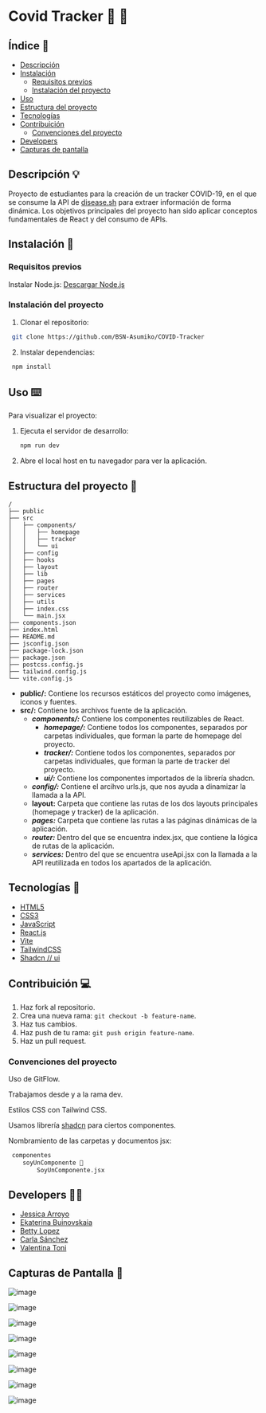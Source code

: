 
# Covid Tracker 💊 🧫

## Índice 📝

- [Descripción](#descripcion)
- [Instalación](#instalacion)
    - [Requisitos previos](#requisitos-previos)
    - [Instalación del proyecto](#instalacion-del-proyecto)
- [Uso](#uso)
- [Estructura del proyecto](#estructura-del-proyecto)
- [Tecnologías](#tecnologias)
- [Contribuición](#contribuicion)
    - [Convenciones del proyecto](#convenciones-del-proyecto)
- [Developers](#developers)
- [Capturas de pantalla](#capturas-de-pantalla)

## Descripción 💡

Proyecto de estudiantes para la creación de un tracker COVID-19, en el que se consume la API de [disease.sh](http://disease.sh/) para extraer información de forma dinámica. Los objetivos principales del proyecto han sido aplicar conceptos fundamentales de React y del consumo de APIs.

## Instalación 💾
### Requisitos previos

Instalar Node.js:
[Descargar Node.js](https://nodejs.org/)

### Instalación del proyecto

1. Clonar el repositorio:
```bash
 git clone https://github.com/BSN-Asumiko/COVID-Tracker
```

2. Instalar dependencias:
```bash
 npm install
 ```

## Uso ⌨️

Para visualizar el proyecto: 

1. Ejecuta el servidor de desarrollo:
    ```bash
    npm run dev
    ```
2. Abre el local host en tu navegador para ver la aplicación.


## Estructura del proyecto 📐 

```plaintext
/
├── public
├── src
│   ├── components/
│   │   ├── homepage
│   │   ├── tracker
│   │   └── ui
│   ├── config
│   ├── hooks
│   ├── layout
│   ├── lib
│   ├── pages
│   ├── router
│   ├── services
│   ├── utils
│   ├── index.css
│   └── main.jsx
├── components.json
├── index.html
├── README.md
├── jsconfig.json
├── package-lock.json
├── package.json
├── postcss.config.js
├── tailwind.config.js
└── vite.config.js

```
- **public/:** Contiene los recursos estáticos del proyecto como imágenes, iconos y fuentes.
- **src/:** Contiene los archivos fuente de la aplicación.
    - ***components/:*** Contiene los componentes reutilizables de React.
        - ***homepage/:*** Contiene todos los componentes, separados por carpetas individuales, que forman la parte de homepage del proyecto.
        - ***tracker/:*** Contiene todos los componentes, separados por carpetas individuales, que forman la parte de tracker del proyecto.
        - ***ui/:*** Contiene los componentes importados de la librería shadcn.
    - ***config/:*** Contiene el arcihvo urls.js, que nos ayuda a dinamizar la llamada a la API.
    - **layout:** Carpeta que contiene las rutas de los dos layouts principales (homepage y tracker) de la aplicación.
    - ***pages:*** Carpeta que contiene las rutas a las páginas dinámicas de la aplicación.
    - ***router:*** Dentro del que se encuentra index.jsx, que contiene la lógica de rutas de la aplicación.
    - ***services:*** Dentro del que se encuentra useApi.jsx con la llamada a la API reutilizada en todos los apartados de la aplicación. 


## Tecnologías 🔬

- [HTML5](https://developer.mozilla.org/es/docs/Web/Guide/HTML/HTML5)
- [CSS3](https://developer.mozilla.org/es/docs/Web/CSS/CSS3)
- [JavaScript](https://developer.mozilla.org/es/docs/Web/JavaScript)
- [React.js](https://reactjs.org/)
- [Vite](https://vitejs.dev/)
- [TailwindCSS](https://tailwindcss.com/)
- [Shadcn // ui](https://ui.shadcn.com/)


## Contribuición 💻

1. Haz fork al repositorio.
2. Crea una nueva rama: `git checkout -b feature-name`.
3. Haz tus cambios.
4. Haz push de tu rama: `git push origin feature-name`.
5. Haz un pull request.

### Convenciones del proyecto

Uso de GitFlow. 

Trabajamos desde y a la rama dev. 

Estilos CSS con Tailwind CSS.

Usamos librería [shadcn]() para ciertos componentes.

Nombramiento de las carpetas y documentos jsx:

```bash
 componentes
    soyUnComponente 📂     
        SoyUnComponente.jsx
```

## Developers 👩‍💻

- [Jessica Arroyo](https://github.com/jess-ar) 
- [Ekaterina Buinovskaia](https://github.com/BSN-Asumiko) 
- [Betty Lopez](https://github.com/BettyLopo) 
- [Carla Sánchez](https://github.com/Carlassanchez24)
- [Valentina Toni](https://github.com/ItalianCookieMonster) 

## Capturas de Pantalla 📸

![image](https://github.com/BSN-Asumiko/COVID-Tracker/assets/168748574/094595d5-cdf9-413d-8736-6222e2dc2d6c)

![image](https://github.com/BSN-Asumiko/COVID-Tracker/assets/168748574/5ad7d326-bad9-411b-9f21-5065f85a660d)

![image](https://github.com/BSN-Asumiko/COVID-Tracker/assets/168748574/81ee0b07-967f-42cb-a0cf-fb44520153c6)

![image](https://github.com/BSN-Asumiko/COVID-Tracker/assets/168748574/8b11b9a3-9824-4f68-92af-216fccdb5af3)

![image](https://github.com/BSN-Asumiko/COVID-Tracker/assets/168748574/bdbfb532-4307-447a-9c62-5d8851208b86)

![image](https://github.com/BSN-Asumiko/COVID-Tracker/assets/168748574/4dd6e8c9-a85f-4f02-a0c9-c27420ebd86f)

![image](https://github.com/BSN-Asumiko/COVID-Tracker/assets/168748574/821a8918-9fb7-41fb-9e7f-aa449fa765b6)

![image](https://github.com/BSN-Asumiko/COVID-Tracker/assets/168748574/3946bf25-6c29-48ee-b76a-39d41beffd4d)


